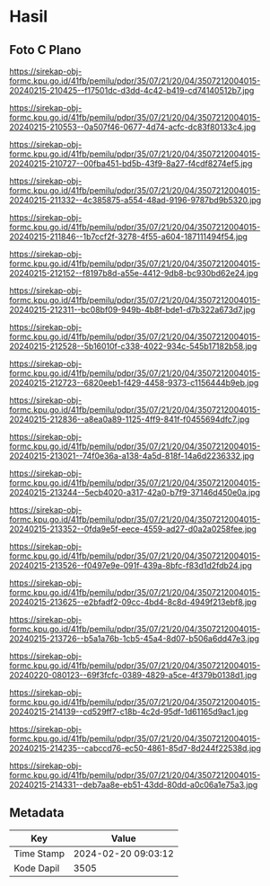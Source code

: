 # Hasil

## Foto C Plano

https://sirekap-obj-formc.kpu.go.id/41fb/pemilu/pdpr/35/07/21/20/04/3507212004015-20240215-210425--f17501dc-d3dd-4c42-b419-cd74140512b7.jpg

https://sirekap-obj-formc.kpu.go.id/41fb/pemilu/pdpr/35/07/21/20/04/3507212004015-20240215-210553--0a507f46-0677-4d74-acfc-dc83f80133c4.jpg

https://sirekap-obj-formc.kpu.go.id/41fb/pemilu/pdpr/35/07/21/20/04/3507212004015-20240215-210727--00fba451-bd5b-43f9-8a27-f4cdf8274ef5.jpg

https://sirekap-obj-formc.kpu.go.id/41fb/pemilu/pdpr/35/07/21/20/04/3507212004015-20240215-211332--4c385875-a554-48ad-9196-9787bd9b5320.jpg

https://sirekap-obj-formc.kpu.go.id/41fb/pemilu/pdpr/35/07/21/20/04/3507212004015-20240215-211846--1b7ccf2f-3278-4f55-a604-187111494f54.jpg

https://sirekap-obj-formc.kpu.go.id/41fb/pemilu/pdpr/35/07/21/20/04/3507212004015-20240215-212152--f8197b8d-a55e-4412-9db8-bc930bd62e24.jpg

https://sirekap-obj-formc.kpu.go.id/41fb/pemilu/pdpr/35/07/21/20/04/3507212004015-20240215-212311--bc08bf09-949b-4b8f-bde1-d7b322a673d7.jpg

https://sirekap-obj-formc.kpu.go.id/41fb/pemilu/pdpr/35/07/21/20/04/3507212004015-20240215-212528--5b16010f-c338-4022-934c-545b17182b58.jpg

https://sirekap-obj-formc.kpu.go.id/41fb/pemilu/pdpr/35/07/21/20/04/3507212004015-20240215-212723--6820eeb1-f429-4458-9373-c1156444b9eb.jpg

https://sirekap-obj-formc.kpu.go.id/41fb/pemilu/pdpr/35/07/21/20/04/3507212004015-20240215-212836--a8ea0a89-1125-4ff9-841f-f0455694dfc7.jpg

https://sirekap-obj-formc.kpu.go.id/41fb/pemilu/pdpr/35/07/21/20/04/3507212004015-20240215-213021--74f0e36a-a138-4a5d-818f-14a6d2236332.jpg

https://sirekap-obj-formc.kpu.go.id/41fb/pemilu/pdpr/35/07/21/20/04/3507212004015-20240215-213244--5ecb4020-a317-42a0-b7f9-37146d450e0a.jpg

https://sirekap-obj-formc.kpu.go.id/41fb/pemilu/pdpr/35/07/21/20/04/3507212004015-20240215-213352--0fda9e5f-eece-4559-ad27-d0a2a0258fee.jpg

https://sirekap-obj-formc.kpu.go.id/41fb/pemilu/pdpr/35/07/21/20/04/3507212004015-20240215-213526--f0497e9e-091f-439a-8bfc-f83d1d2fdb24.jpg

https://sirekap-obj-formc.kpu.go.id/41fb/pemilu/pdpr/35/07/21/20/04/3507212004015-20240215-213625--e2bfadf2-09cc-4bd4-8c8d-4949f213ebf8.jpg

https://sirekap-obj-formc.kpu.go.id/41fb/pemilu/pdpr/35/07/21/20/04/3507212004015-20240215-213726--b5a1a76b-1cb5-45a4-8d07-b506a6dd47e3.jpg

https://sirekap-obj-formc.kpu.go.id/41fb/pemilu/pdpr/35/07/21/20/04/3507212004015-20240220-080123--69f3fcfc-0389-4829-a5ce-4f379b0138d1.jpg

https://sirekap-obj-formc.kpu.go.id/41fb/pemilu/pdpr/35/07/21/20/04/3507212004015-20240215-214139--cd529ff7-c18b-4c2d-95df-1d61165d9ac1.jpg

https://sirekap-obj-formc.kpu.go.id/41fb/pemilu/pdpr/35/07/21/20/04/3507212004015-20240215-214235--cabccd76-ec50-4861-85d7-8d244f22538d.jpg

https://sirekap-obj-formc.kpu.go.id/41fb/pemilu/pdpr/35/07/21/20/04/3507212004015-20240215-214331--deb7aa8e-eb51-43dd-80dd-a0c06a1e75a3.jpg


## Metadata

| Key        | Value               |
| ---------- | ------------------- |
| Time Stamp | 2024-02-20 09:03:12 |
| Kode Dapil | 3505                |



